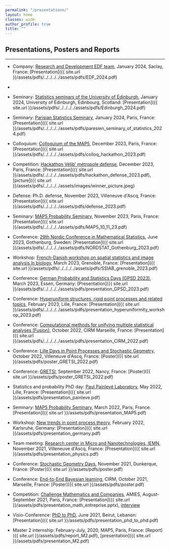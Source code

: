 ```yaml
---
permalink: "/presentations/"
layout: home
classes: wide
author_profile: true
title: ""
---
```


## Presentations, Posters and Reports
----

- Company: [Research and Development EDF team](https://www.edf.fr/groupe-edf/inventer-l-avenir-de-l-energie/r-d-un-savoir-faire-mondial/5-ans-edf-lab-saclay/histoire-du-site-edf-lab-paris-saclay), January 2024, Saclay, France: [Presentation]({{ site.url }}/assets/pdfs/../../../../assets/pdfs/EDF_2024.pdf)
- 
- Seminary: [Statistics seminars of the University of Edinburgh](https://www.maths.ed.ac.uk/school-of-mathematics/events/statistics), January 2024, University of Edinburgh, Edinbourg, Scotland: [Presentation]({{ site.url }}/assets/pdfs/../../../../assets/pdfs/Edinburgh_2024.pdf)

- Seminary: [Parisian Statistics Seminary](https://sites.google.com/site/semstats/home), January 2024, Paris, France: [Presentation]({{ site.url }}/assets/pdfs/../../../../assets/pdfs/paresien_seminary_of_statistics_2024.pdf)

- Colloquium: [Colloquium of the MAP5](https://map5.mi.parisdescartes.fr/events/mariem-abaach-mehdi-boussaa-diala-hawat-alexander-reisach-map5-universite-paris-cite/), December 2023, Paris, France: [Presentation]({{ site.url }}/assets/pdfs/../../../../assets/pdfs/colloq_hackathon_2023.pdf)

- Competition: [Hackathon Vélib' métropole defense](https://blog.velib-metropole.fr/hackathon/), December 2023, Paris, France: [Presentation]({{ site.url }}/assets/pdfs/../../../../assets/pdfs/hackathon_defense_2023.pdf), [picture]({{ site.url }}/assets/pdfs/../../../../assets/images/winner_picture.jpeg)

- Defense: Ph.D. defense, November 2023, Villeneuve d'Ascq, France: [Presentation]({{ site.url }}/assets/pdfs/../../../../assets/pdfs/defense_2023.pdf)

- Seminary: [MAP5 Probability Seminary](https://map5.mi.parisdescartes.fr/presentation/thematiques-scientifiques/probabilites/), November 2023, Paris, France: [Presentation]({{ site.url }}/assets/pdfs/../../../../assets/pdfs/MAP5_10_11_23.pdf)

- Conference: [29th Nordic Conference in Mathematical Statistics](https://nordstat2023.org/), June 2023, Gothenburg, Sweden: [Presentation]({{ site.url }}/assets/pdfs/../../../../assets/pdfs/NORDSTAT_Gothenburg_2023.pdf)

- Workshop: [French-Danish workshop on spatial statistics and image analysis in biology](https://ssiab15.dyndoc.fr/), March 2023, Grenoble, France: [Presentation]({{ site.url }}/assets/pdfs/../../../../assets/pdfs/SSIAB_grenoble_2023.pdf)

- Conference: [German Probability and Statistics Days (GPSD 2023)](https://www.gpsd-2023.de/), March 2023, Essen, Germany: [Presentation]({{ site.url }}/assets/pdfs/../../../../assets/pdfs/presentation_GPSD_2023.pdf)

- Conference: [Hyperuniform structures, rigid point processes and related topics](https://www.mathconf.org/hsrpp2023), February 2023, Lille, France: [Presentation]({{ site.url }}/assets/pdfs/../../../../assets/pdfs/presentation_hyperuniformity_workshop_2023.pdf)

- Conference: [Computational methods for unifying multiple statistical analyses (Fusion)](https://conferences.cirm-math.fr/2635.html), October 2022, CIRM Marseille, France: [Presentation]({{ site.url }}/assets/pdfs/../../../../assets/pdfs/presentation_CIRM_2022.pdf)

- Conference: [Lille Days in Point Processes and Stochastic Geometry](https://www.mathconf.org/jlppgs2022), October 2022, Villeneuve d'Ascq, France: [Poster]({{ site.url }}/assets/pdfs/poster_GRETSI_2022.pdf)

- Conference: [GRETSI](http://gretsi.fr/colloque2022/), September 2022, Nancy, France: [Poster]({{ site.url }}/assets/pdfs/poster_GRETSI_2022.pdf)

- Statistics and probability PhD day: [Paul Painlevé Laboratory](https://sites.google.com/view/journeedoctorantprobastats2022/accueil), May 2022, Lille, France: [Presentation]({{ site.url }}/assets/pdfs/presentation_painleve.pdf)

- Seminary: [MAP5 Probability Seminary](https://map5.mi.parisdescartes.fr/presentation/thematiques-scientifiques/probabilites/), March 2022, Paris, France: [Presentation]({{ site.url }}/assets/pdfs/presentation_MAP5.pdf)

- Workshop: [New trends in point process theory](https://www.math.kit.edu/stoch/event/ppt2022/en), February 2022, Karlsruhe, Germany: [Presentation]({{ site.url }}/assets/pdfs/presentation_germany.pdf)

- Team meeting: [Research center in Micro and Nanotechnologies, IEMN](https://www.iemn.fr/en/linstitut/presentation-de-linstitut), November 2021, Villeneuve d'Ascq, France: [Presentation]({{ site.url }}/assets/pdfs/presentation_physics.pdf)

- Conference: [Stochastic Geometry Days](https://www.mathconf.org/sgd2021), November 2021, Dunkerque, France: [Poster]({{ site.url }}/assets/pdfs/poster.pdf)

- Conference: [End-to-End Bayesian learning](https://bayesatcirm.github.io/), CIRM, October 2021, Marseille, France: [Poster]({{ site.url }}/assets/pdfs/poster.pdf)

- Competition: [Challenge Mathematics and Companies](https://challenge-maths.sciencesconf.org/), AMIES, August-September 2021, Paris, France: [Presentation]({{ site.url }}/assets/pdfs/presentation_math_entreprise.pptx), [interview](https://briques2math.home.blog/2021/10/26/diala-mariem-et-mehdi-evaluation-automatique-de-la-qualite-de-donnees/)

- Visio-Conference: [PhD to PhD](https://www.aub.edu.lb/cams/Pages/PhD_to_PhD.aspx), June 2021, Beirut, Lebanon: [Presentation]({{ site.url }}/assets/pdfs/presentation_phd_to_phd.pdf)

- Master 2 internship: February-July, 2020, MAP5, Paris, France: [Report]({{ site.url }}/assets/pdfs/report_M2.pdf), [presentation]({{ site.url }}/assets/pdfs/presentation_M2.pdf)
